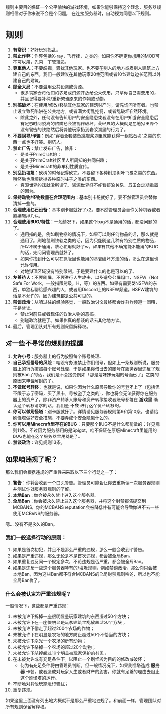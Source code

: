规则主要目的保证一个公平愉快的游戏环境，如果你能够保持这个理念，服务器规则相信对于你来说不会是个问题。
在连接服务器时，自动视为同意以下规则。

# 规则
1. **有常识**：好好玩别捣乱。
2. **禁止作弊**：作弊包括X-ray，飞行挂，之类的。如果你不确定你想用的MOD可不可以用，先问一下管理员。
3. **尊重他人**：不要歧视，骚扰其他玩家。也不要在别人的地方或者别人建筑上方建自己的东西。我们一般建议在其他玩家20格范围或者10%建筑边长范围以外建自己的建筑。
4. **顾全大局**：不要滥用公共设施或资源。
    - 很多玩家会将他们的农场或资源开放给公众使用。只拿你自己需要用的，并且记得要补种/重新繁殖原来的作物或动物。
5. **别搞破坏**：在使用/修改/移除其他玩家的建筑财产时，请先询问所有者。也禁止设立致死陷阱在公共地方，或者满大街乱挖洞，或者乱破坏自然环境。
    - 除此之外，任何没有告知用户的安全隐患或者没有在用户知道安全隐患后有足够时间脱离的陷阱也会被视作破坏。最经典的大概就是在地狱里弄个没有警告的铁路然后将其他玩家扔到岩浆湖里的行为了。
6. **不要误导/诈骗**：例如“穿着全套装备跳岩浆湖里就能获得一组钻石块”之类的东西一点也不好笑。别坑人。
7. **禁止广告**：禁止发布广告，除非：
    - 是关于PrimCraft的；
    - 是关于PrimCraft社区里人所周知的共同兴趣；
    - 是关于Minecraft的非牟利性质宣传。
8. **别乱扔垃圾**：砍树的时候记得砍完。不要留下各种树顶树叶飞碟之类的东西。哦然后也麻烦拆掉各种临时柱子之类的东西。
    - 资源世界的话就没所谓了。资源世界好不好看都没关系，反正会定期重置的因为。
9. **保持动物/怪物数量在合理范围内**：基本别卡服就好了。要不然管理员会替你清掉一些的。
10. **合理使用红石设备**：基本别卡服就好了x2。要不然管理员会替你关掉机器或者直接砸掉几块。
11. **合理使用BUG/特性**：一般情况下，如果这个bug不是通用的话，都没问题的了。
    - 通用指的是，例如刷物品的情况下，如果可以刷任何物品的话，那么就是通用了。刷地毯刷铁轨之类的话，因为只能刷这几种有特别性质的物品，所以不属于通用，放心使用就好了w。如果有其他不确定能不能用的BUG的话，先问问管理员就好了。
    - 如果你找到什么可以在原版里也能用的基岩破坏方法的话，那么在这里也允许使用。
    - 对地狱顶区域没有特别限制。于是要建什么的也是可以的了。
12. **友善待人**：不要刷屏，不要进行人生攻击，以及避免公屏粗口，NSFW（Not Safe For Work，一般指限制级，H，等）的东西。如果有需要发NSFW的东西，单独私聊给感兴趣的人，或者用Discord上的NSFW频道。NSFW建筑的话是不允许的，因为建筑都是公共可见的。
13. **禁谈政治**：从咱过往的经验感觉，一般政治讨论最终都会炸群炸频道一团糟，于是禁谈。
    - 禁止对前任或者现任的政治人物的恶搞。
    - 别碰政治就是了。如果你真的想谈的话去其他地方谈。
14. 最后，管理团队对所有规则保留解释权。

## 对一些不寻常的规则的提醒
1. **允许小号**：服务器上的行为按照每个账号处理。
2. **自己承担借号的风险**：咱没有办法禁止你们借号，但如上一条规则所说，服务器上的行为按照每个账号处理，于是如果你借出去的账号在服务器里违反了规则被Ban了的话，我们是不会接受例如「那是咱妹妹玩咱的号而已了」之类的原因来申请解封的了。
3. **不做账号转移**：也就是说，如果你因为什么原因导致你的号登不上了（包括但不限于忘了密码，买了黑卡，号被盗了之类的），你也将会无法获得你在服务器上的资产了。除非资产转移人账号和资产转移接收者账号都能在 **游戏里** 确认这个转移请求的话，我们是 **不会** 进行这个资产转移的。
4. **你可以做刷怪塔**：别卡服就好了。详情请见服务器规则第9和第10条。也请给刷怪塔做好安全措施，不要弄成个安全隐患什么的。
5. **你可以用Minecraft里存在的BUG**：只要那个BUG不是什么都能做的；详见规则11条。不过因为服务器用的是Spigot，咱不保证在原版Minecraft里能用的BUG也能在这个服务器里用就是了。
6. **禁谈政治**：详见规则13条。

## 如果咱违规了呢？

那么我们会根据违规的严重性来采取以下三个行动之一了：
1. **警告**：你将会收到一个口头警告。管理员可能会让你去重新读一次服务器规则并测试你对服务器规则的了解。
2. **本地Ban**：你会被永久禁止进入这个服务器。
3. **全局Ban**：你会被永久禁止进入这个服务器，并将这个封禁报告提交到MCBANS。你的MCBANS reputation会被降低并有可能会导致你进不去一些使用MCBANS的服务器。

嗯... 没有不是永久的Ban。

### 我们一般选择行动的原则：
1. 如果是首次初犯，并且不是那么严重的违规，那么一般会收到个警告。
2. 如果是严重违规，那么无论是不是首次违规，都会被全局Ban。
3. 如果重复违反同一个规定多次，不论违规是否严重，都会被全局Ban。
4. 如果是违反一些这个服务器特有的/垃圾规则，例如禁谈政治，那么你只会被本地Ban，因为这些Ban都不符合MCBANS的全局封禁规则啥的，所以也不能全局Ban你了。

### 什么会被认定为严重违规呢？
一般情况下，这些都是严重违规：
1. 未被允许下拆掉一座很明显是玩家建筑的东西超过50个方块；
2. 未被允许下在一座很明显是玩家建筑里乱放超过50个方块；
3. 未被允许下偷走了超过200个农场的作物；
4. 未被允许下在明显是农场的地方防止超过50个不恰当的方块；
5. 未被允许下杀光一个农场的所有动物；
6. 未被允许下杀掉一个农场的超过20个动物；
7. 未被允许下杀掉超过10个明显被玩家保护的村民；
8. 在未被允许或有充足条件下，以阻止一个刷怪塔为目的的修改或破坏；
    - 何为有充足条件将由管理员判断。但一般情况况下，如果刷怪塔造成 **服务器** 卡顿，或者造成对玩家人生或者财产的危害，你就有足够的理由去阻止这个刷怪塔的运行。
9. 不断地对其他玩家进行骚扰；
10. 重复违规。

如果这里上面没有列出地大概就不是那么严重地违规了。和前面一样，管理团队对所有规则保留解释权。